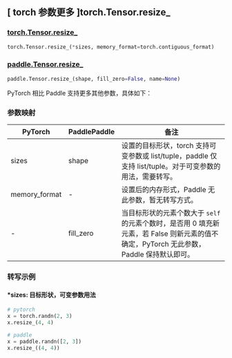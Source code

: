 ## [ torch 参数更多 ]torch.Tensor.resize_
### [torch.Tensor.resize_](https://pytorch.org/docs/stable/generated/torch.Tensor.resize_.html)

```python
torch.Tensor.resize_(*sizes, memory_format=torch.contiguous_format)
```

### [paddle.Tensor.resize_](https://www.paddlepaddle.org.cn/documentation/docs/zh/develop/api/paddle/Tensor_cn.html#resize-shape-fill-zero-false-name-none)

```python
paddle.Tensor.resize_(shape, fill_zero=False, name=None)
```

PyTorch 相比 Paddle 支持更多其他参数，具体如下：

### 参数映射

| PyTorch       | PaddlePaddle | 备注                                                   |
| ------------- | ------------ | ------------------------------------------------------ |
| sizes         | shape        | 设置的目标形状，torch 支持可变参数或 list/tuple，paddle 仅支持 list/tuple。对于可变参数的用法，需要转写。       |
| memory_format | -            | 设置后的内存形式，Paddle 无此参数，暂无转写方式。  |
| -             | fill_zero    | 当目标形状的元素个数大于 ``self`` 的元素个数时，是否用 0 填充新元素，若 False 则新元素的值不确定，PyTorch 无此参数，Paddle 保持默认即可。        |


### 转写示例

#### *sizes: 目标形状，可变参数用法
```python
# pytorch
x = torch.randn(2, 3)
x.resize_(4, 4)

# paddle
x = paddle.randn([2, 3])
x.resize_((4, 4))
```

